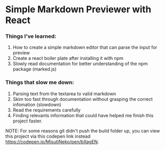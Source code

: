 # Simple Markdown Previewer with React

### Things I've learned:
   1. How to create a simple markdown editor that can parse the input for preview
   2. Create a react boiler plate after installing it with npm
   3. Slowly read documentation for better understanding of the npm package (marked.js)

### Things that slow me down:
   1. Parsing text from the textarea to valid markdown
   2. Skim too fast through documentation without grasping the correct infomation (slowdown)
   3. Read the requirements carefully
   4. Finding relevants information that could have helped me finish this project faster.


NOTE: For some reasons git didn't push the build folder up, you can view this project via this codepen link instead https://codepen.io/MisutiNeko/pen/bXagEN.